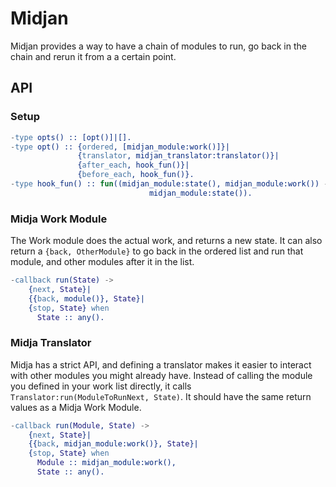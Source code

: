 # Midjan

Midjan provides a way to have a chain of modules to run, go back in
the chain and rerun it from a a certain point.

## API

### Setup

``` erlang
-type opts() :: [opt()]|[].
-type opt() :: {ordered, [midjan_module:work()]}|
               {translator, midjan_translator:translator()}|
               {after_each, hook_fun()}|
               {before_each, hook_fun()}.
-type hook_fun() :: fun((midjan_module:state(), midjan_module:work()) ->
                               midjan_module:state()).
```

### Midja Work Module

The Work module does the actual work, and returns a new state. It can
also return a `{back, OtherModule}` to go back in the ordered list and
run that module, and other modules after it in the list.

``` erlang
-callback run(State) ->
    {next, State}|
    {{back, module()}, State}|
    {stop, State} when
      State :: any().
```

### Midja Translator

Midja has a strict API, and defining a translator makes it easier to
interact with other modules you might already have. Instead of calling
the module you defined in your work list directly, it calls
`Translator:run(ModuleToRunNext, State)`. It should have the same
return values as a Midja Work Module.

``` erlang
-callback run(Module, State) ->
    {next, State}|
    {{back, midjan_module:work()}, State}|
    {stop, State} when
      Module :: midjan_module:work(),
      State :: any().
```
